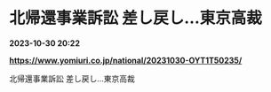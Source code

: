# 北帰還事業訴訟 差し戻し…東京高裁

**2023-10-30 20:22**

**https://www.yomiuri.co.jp/national/20231030-OYT1T50235/**

北帰還事業訴訟 差し戻し…東京高裁